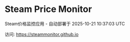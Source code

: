 # Steam Price Monitor

Steam价格监控应用 - 自动部署于 2025-10-21 10:37:03 UTC

访问: https://steammonitor.github.io
